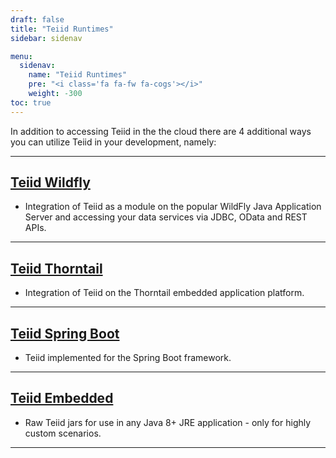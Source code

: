 ```yaml
---
draft: false
title: "Teiid Runtimes"
sidebar: sidenav

menu:
  sidenav:
    name: "Teiid Runtimes"
    pre: "<i class='fa fa-fw fa-cogs'></i>"
    weight: -300
toc: true
---
```


In addition to accessing Teiid in the the cloud there are 4 additional ways you can utilize Teiid in your development, namely:

---

## [Teiid Wildfly](teiid_wildfly)
  - Integration of Teiid as a module on the popular WildFly Java Application Server and accessing your data services via JDBC, OData and REST APIs.

---

## [Teiid Thorntail](thorntail)
  - Integration of Teiid on the Thorntail embedded application platform.
  
---

## [Teiid Spring Boot](./springboot)
  - Teiid implemented for the Spring Boot framework.

---

## [Teiid Embedded](./embedded)
  - Raw Teiid jars for use in any Java 8+ JRE application - only for highly custom scenarios.
  
---
